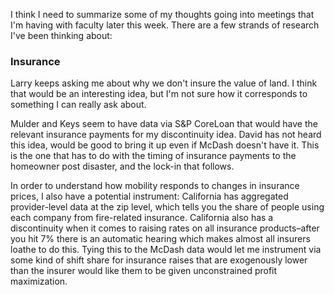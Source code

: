 I think I need to summarize some of my thoughts going into meetings that I'm having with faculty later this week. There are a few strands of research I've been thinking about:

### Insurance
Larry keeps asking me about why we don't insure the value of land. I think that would be an interesting idea, but I'm not sure how it corresponds to something I can really ask about. 

Mulder and Keys seem to have data via S&P CoreLoan that would have the relevant insurance payments for my discontinuity idea. David has not heard this idea, would be good to bring it up even if McDash doesn't have it. This is the one that has to do with the timing of insurance payments to the homeowner post disaster, and the lock-in that follows.

In order to understand how mobility responds to changes in insurance prices, I also have a potential instrument: California has aggregated provider-level data at the zip level, which tells you the share of people using each company from fire-related insurance. California also has a discontinuity when it comes to raising rates on all insurance products–after you hit 7% there is an automatic hearing which makes almost all insurers loathe to do this. Tying this to the McDash data would let me instrument via some kind of shift share for insurance raises that are exogenously lower than the insurer would like them to be given unconstrained profit maximization.